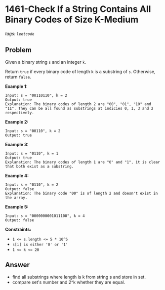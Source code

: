 # 1461-Check If a String Contains All Binary Codes of Size K-Medium
###### tags: `leetcode`
## Problem
Given a binary string `s` and an integer `k`.

Return `true` if every binary code of length `k` is a substring of `s`. Otherwise, return `false`.


**Example 1:**
```
Input: s = "00110110", k = 2
Output: true
Explanation: The binary codes of length 2 are "00", "01", "10" and "11". They can be all found as substrings at indicies 0, 1, 3 and 2 respectively.
```

**Example 2:**
```
Input: s = "00110", k = 2
Output: true
```

**Example 3:**
```
Input: s = "0110", k = 1
Output: true
Explanation: The binary codes of length 1 are "0" and "1", it is clear that both exist as a substring. 
```

**Example 4:**
```
Input: s = "0110", k = 2
Output: false
Explanation: The binary code "00" is of length 2 and doesn't exist in the array.
```

**Example 5:**
```
Input: s = "0000000001011100", k = 4
Output: false
```

**Constraints:**

- `1 <= s.length <= 5 * 10^5`
- `s[i] is either '0' or '1'`
- `1 <= k <= 20`


## Answer
- find all substrings where length is k from string s and store in set.
- compare set's number and 2^k whether they are equal.

